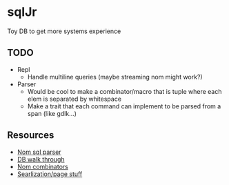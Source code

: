 # sqlJr
Toy DB to get more systems experience


## TODO

- Repl
  - Handle multiline queries (maybe streaming nom might work?)
- Parser
  - Would be cool to make a combinator/macro that is tuple where each elem is separated by whitespace
  - Make a trait that each command can implement to be parsed from a span (like gdlk...)

## Resources
- [Nom sql parser](https://github.com/ms705/nom-sql)
- [DB walk through](https://cstack.github.io/db_tutorial/)
- [Nom combinators](https://github.com/Geal/nom/blob/main/doc/choosing_a_combinator.md)
- [Searlization/page stuff](https://www.reddit.com/r/rust/comments/ukz786/rust_way_of_dealing_with_memory_allocation/)